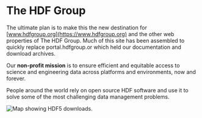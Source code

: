 # The HDF Group
The ultimate plan is to make this the new destination for [www.hdfgroup.org](https://www.hdfgroup.org) and the other web properties of The HDF Group. Much of this site has been assembled to quickly replace portal.hdfgroup.or which held our documentation and download archives. 

Our **non-profit mission** is to ensure efficient and equitable access to science and engineering data across platforms and environments, now and forever.

People around the world rely on open source HDF software and use it to solve some of the most challenging data management problems.

![Map showing HDF5 downloads.](../../assets/img/DownloadMapJan2022.png)

